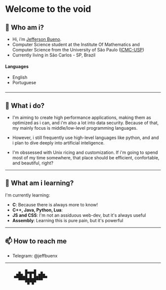 # Welcome to the void

## 👀 Who am i?

- Hi, i’m [Jefferson Bueno](https://www.github.com/jeffbuenx).
- Computer Science student at the Institute Of Mathematics and Computer Science from the University of São Paulo ([ICMC-USP](https://www.icmc.usp.br/en/about))
- Currently living in São Carlos - SP, Brazil

#### Languages
- English
- Portuguese

###

***

## 🔨 What i do?

- I'm aiming to create high performance applications, making them as optimized as i can, and i'm also a lot into data security. Because of that, my mainly focus is middle/low-level programming languages.

- However, i still frequently use high-level languages like python, and and i plan to dive deeply into artificial inteligence.

- I'm obssessed with Unix ricing and customization. If i'm going to spend most of my time somewhere, that place should be efficient, confortable, and beautiful, right?
***

## 📕 What am i learning?
I'm currently learning: 
- **C**: Because there is always more to know!
- **C++, Java, Python, Lua**:
- **JS and CSS**: I'm not an assiduous web-dev, but it's always useful
- **Assembly**: Learning this is pure pain, but it's powerful

***
## 📫 How to reach me
- Telegram: @jeffbuenx


***
             ▄   ▄
         ▄█▄ █▀█▀█ ▄█▄
        ▀▀████▄█▄████▀▀
             ▀█▀█▀
